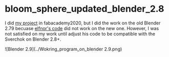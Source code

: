 # bloom_sphere_updated_blender_2.8

I did [my project](http://fabacademy.org/2020/labs/techworks/students/faisal-alkilani/final%20project/00-Slide%20and%20video/) in fabacademy2020, but I did the work on the old Blender 2.79 becuase [elfnor's code](https://github.com/elfnor/bloom_sphere) did not work on the new one. However, I was not satisfied on my work until adjust his code to be compatible with the Sverchok on Blender 2.8+.


![Blender 2.9](../Wokring_program_on_blender 2.9.png)
